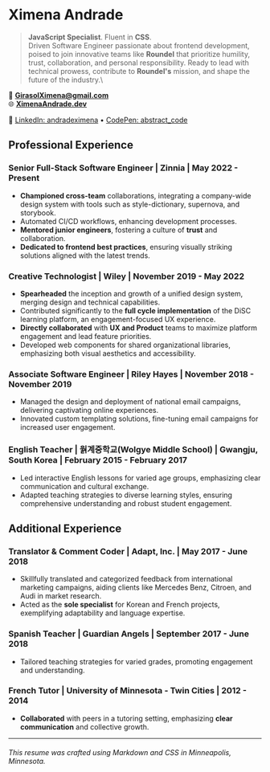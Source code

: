 # Ximena Andrade

> **JavaScript Specialist**. Fluent in **CSS**.\
> Driven Software Engineer passionate about frontend development, poised to join innovative teams like **Roundel** that prioritize humility, trust, collaboration, and personal responsibility. Ready to lead with technical prowess, contribute to **Roundel's** mission, and shape the future of the industry.\

📧 **<GirasolXimena@gmail.com>**\
🌐 **[XimenaAndrade.dev](https://ximenaandrade.dev)**

🔗 [LinkedIn: andradeximena](https://www.linkedin.com/in/andradeximena) • [CodePen: abstract_code](https://codepen.io/abstract_code)

## Professional Experience

### Senior Full-Stack Software Engineer | Zinnia | May 2022 - Present

- **Championed cross-team** collaborations, integrating a company-wide design system with tools such as style-dictionary, supernova, and storybook.
- Automated CI/CD workflows, enhancing development processes.
- **Mentored junior engineers**, fostering a culture of **trust** and collaboration.
- **Dedicated to frontend best practices**, ensuring visually striking solutions aligned with the latest trends.

### Creative Technologist | Wiley | November 2019 - May 2022

- **Spearheaded** the inception and growth of a unified design system, merging design and technical capabilities.
- Contributed significantly to the **full cycle implementation** of the DiSC learning platform, an engagement-focused UX experience.
- **Directly collaborated** with **UX and Product** teams to maximize platform engagement and lead feature priorities.
- Developed web components for shared organizational libraries, emphasizing both visual aesthetics and accessibility.

### Associate Software Engineer | Riley Hayes | November 2018 - November 2019

- Managed the design and deployment of national email campaigns, delivering captivating online experiences.
- Innovated custom templating solutions, fine-tuning email campaigns for increased user engagement.

### English Teacher | 웕계중학교(Wolgye Middle School) | Gwangju, South Korea | February 2015 - February 2017

- Led interactive English lessons for varied age groups, emphasizing clear communication and cultural exchange.
- Adapted teaching strategies to diverse learning styles, ensuring comprehensive understanding and robust student engagement.

## Additional Experience

### Translator & Comment Coder | Adapt, Inc. | May 2017 - June 2018

- Skillfully translated and categorized feedback from international marketing campaigns, aiding clients like Mercedes Benz, Citroen, and Audi in market research.
- Acted as the **sole specialist** for Korean and French projects, exemplifying adaptability and language expertise.

### Spanish Teacher | Guardian Angels | September 2017 - June 2018

- Tailored teaching strategies for varied grades, promoting engagement and understanding.

### French Tutor | University of Minnesota - Twin Cities | 2012 - 2014

- **Collaborated** with peers in a tutoring setting, emphasizing **clear communication** and collective growth.

---
###### *This resume was crafted using Markdown and CSS in Minneapolis, Minnesota.*
